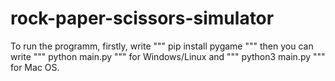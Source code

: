 # rock-paper-scissors-simulator

To run the programm, firstly, write """ pip install pygame """ then you can write """ python main.py """ for Windows/Linux and """ python3 main.py """ for Mac OS. 
